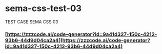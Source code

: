 # sema-css-test-03
TEST CASE SEMA CSS 03

### [https://zzzcode.ai/code-generator?id=9a41d327-150c-4212-93b6-44d9d04ca2a4](https://zzzcode.ai/code-generator?id=9a41d327-150c-4212-93b6-44d9d04ca2a4)
